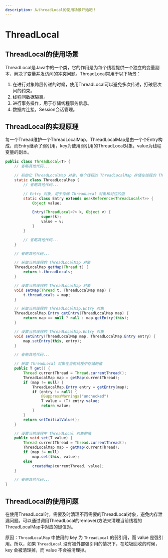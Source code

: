 ```yaml
---
description: 从threadLocal的使用场景开始吧！
---
```


# ThreadLocal

## ThreadLocal的使用场景

ThreadLocal是Java中的一个类，它的作用是为每个线程提供一个独立的变量副本，解决了变量并发访问的冲突问题。ThreadLocal常用于以下场景：

1. 在进行对象跨层传递的时候，使用ThreadLocal可以避免多次传递，打破层次间的约束。
2. 线程间数据隔离。
3. 进行事务操作，用于存储线程事务信息。
4. 数据库连接，Session会话管理。

## ThreadLocal的实现原理

每一个Thread维护一个ThreadLocalMap，ThreadLocalMap是由一个个Entry构成，而Entry继承了弱引用，key为使用弱引用的ThreadLocal对象，value为线程变量的副本。

```java
public class ThreadLocal<T> {
    // 省略其他代码...

    // 初始化 ThreadLocalMap 对象，每个线程的 ThreadLocalMap 存储在线程的 ThreadLocal.ThreadLocalMap 属性中
    static class ThreadLocalMap {
        // 省略其他代码...

        // Entry 对象，用于存储 ThreadLocal 对象和对应的值
        static class Entry extends WeakReference<ThreadLocal<?>> {
            Object value;

            Entry(ThreadLocal<?> k, Object v) {
                super(k);
                value = v;
            }
        }

        // 省略其他代码...
    }

    // 省略其他代码...

    // 获取当前线程的 ThreadLocalMap 对象
    ThreadLocalMap getMap(Thread t) {
        return t.threadLocals;
    }

    // 设置当前线程的 ThreadLocalMap 对象
    void setMap(Thread t, ThreadLocalMap map) {
        t.threadLocals = map;
    }

    // 获取当前线程的 ThreadLocalMap.Entry 对象
    ThreadLocalMap.Entry getEntry(ThreadLocalMap map) {
        return map == null ? null : map.getEntry(this);
    }

    // 设置当前线程的 ThreadLocalMap.Entry 对象
    void setEntry(ThreadLocalMap map, ThreadLocalMap.Entry entry) {
        map.setEntry(this, entry);
    }

    // 省略其他代码...

    // 获取 ThreadLocal 对象在当前线程中存储的值
    public T get() {
        Thread currentThread = Thread.currentThread();
        ThreadLocalMap map = getMap(currentThread);
        if (map != null) {
            ThreadLocalMap.Entry entry = getEntry(map);
            if (entry != null) {
                @SuppressWarnings("unchecked")
                T value = (T) entry.value;
                return value;
            }
        }
        return setInitialValue();
    }

    // 设置当前线程中 ThreadLocal 对象的值
    public void set(T value) {
        Thread currentThread = Thread.currentThread();
        ThreadLocalMap map = getMap(currentThread);
        if (map != null)
            map.set(this, value);
        else
            createMap(currentThread, value);
    }

    // 省略其他代码...
}

```

## ThreadLocal的使用问题

在使用ThreadLocal时，需要及时清理不再需要的ThreadLocal对象，避免内存泄漏问题。可以通过调用ThreadLocal的remove()方法来清理当前线程的ThreadLocalMap中对应的键值对。

原因：`ThreadLocalMap` 中使用的 key 为 `ThreadLocal` 的弱引用，而 value 是强引用。所以，如果 `ThreadLocal` 没有被外部强引用的情况下，在垃圾回收的时候，key 会被清理掉，而 value 不会被清理掉。
